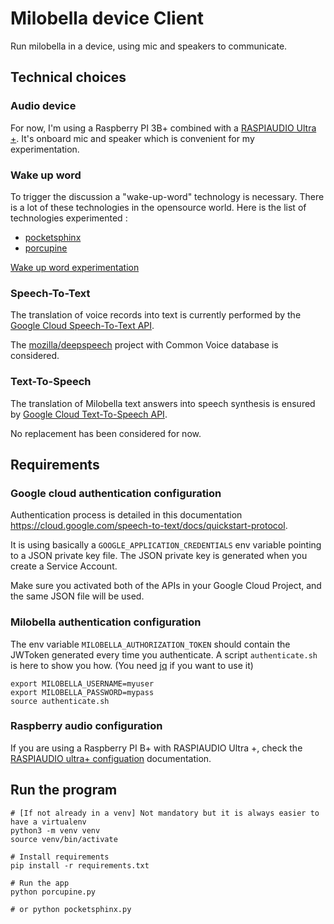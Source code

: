 # Milobella device Client

Run milobella in a device, using mic and speakers to communicate.

## Technical choices
### Audio device
For now, I'm using a Raspberry PI 3B+ combined with a [RASPIAUDIO Ultra +](https://raspiaudio.com/produit/ultra).
It's onboard mic and speaker which is convenient for my experimentation.

### Wake up word
To trigger the discussion a "wake-up-word" technology is necessary. There is a lot of these technologies in the opensource world.
Here is the list of technologies experimented : 
- [pocketsphinx](https://github.com/cmusphinx/pocketsphinx)
- [porcupine](https://github.com/Picovoice/porcupine)

[Wake up word experimentation](docs/wake-up-word-experimentation.md)

### Speech-To-Text
The translation of voice records into text is currently performed by the [Google Cloud Speech-To-Text API](https://cloud.google.com/speech-to-text).

The [mozilla/deepspeech](https://github.com/mozilla/DeepSpeech) project with Common Voice database is considered.

### Text-To-Speech
The translation of Milobella text answers into speech synthesis is ensured by [Google Cloud Text-To-Speech API](https://cloud.google.com/text-to-speech).

No replacement has been considered for now.

## Requirements
### Google cloud authentication configuration
Authentication process is detailed in this documentation https://cloud.google.com/speech-to-text/docs/quickstart-protocol.

It is using basically a ``GOOGLE_APPLICATION_CREDENTIALS`` env variable pointing to a JSON private key file.
The JSON private key is generated when you create a Service Account.

Make sure you activated both of the APIs in your Google Cloud Project, and the same JSON file will be used.

### Milobella authentication configuration
The env variable ``MILOBELLA_AUTHORIZATION_TOKEN`` should contain the JWToken generated every time you authenticate.
A script ``authenticate.sh`` is here to show you how. (You need [jq](https://stedolan.github.io/jq/download/) if you want to use it)
```
export MILOBELLA_USERNAME=myuser
export MILOBELLA_PASSWORD=mypass
source authenticate.sh
```

### Raspberry audio configuration
If you are using a Raspberry PI B+ with RASPIAUDIO Ultra +, check the 
[RASPIAUDIO ultra+ configuation](docs/raspiaudio-ultra+-configuration.md) documentation.

## Run the program
```
# [If not already in a venv] Not mandatory but it is always easier to have a virtualenv
python3 -m venv venv
source venv/bin/activate

# Install requirements
pip install -r requirements.txt

# Run the app
python porcupine.py

# or python pocketsphinx.py
```
